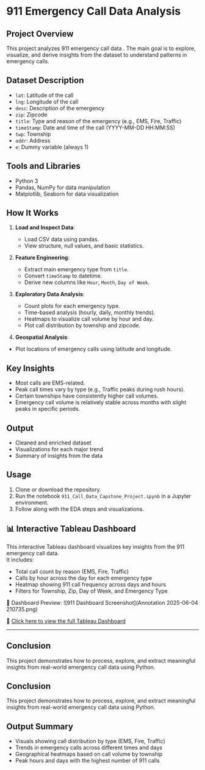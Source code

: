 
# 911 Emergency Call Data Analysis

## Project Overview
This project analyzes 911 emergency call data . The main goal is to explore, visualize, and derive insights from the dataset to understand patterns in emergency calls.

## Dataset Description
- `lat`: Latitude of the call
- `lng`: Longitude of the call
- `desc`: Description of the emergency
- `zip`: Zipcode
- `title`: Type and reason of the emergency (e.g., EMS, Fire, Traffic)
- `timeStamp`: Date and time of the call (YYYY-MM-DD HH:MM:SS)
- `twp`: Township
- `addr`: Address
- `e`: Dummy variable (always 1)

## Tools and Libraries
- Python 3
- Pandas, NumPy for data manipulation
- Matplotlib, Seaborn for data visualization

## How It Works
1. **Load and Inspect Data**:
   - Load CSV data using pandas.
   - View structure, null values, and basic statistics.

2. **Feature Engineering**:
   - Extract main emergency type from `title`.
   - Convert `timeStamp` to datetime.
   - Derive new columns like `Hour`, `Month`, `Day of Week`.

3. **Exploratory Data Analysis**:
   - Count plots for each emergency type.
   - Time-based analysis (hourly, daily, monthly trends).
   - Heatmaps to visualize call volume by hour and day.
   - Plot call distribution by township and zipcode.

4. **Geospatial Analysis**:
 - Plot locations of emergency calls using latitude and longitude.

##  Key Insights
- Most calls are EMS-related.
- Peak call times vary by type (e.g., Traffic peaks during rush hours).
- Certain townships have consistently higher call volumes.
- Emergency call volume is relatively stable across months with slight peaks in specific periods.

##  Output
- Cleaned and enriched dataset
- Visualizations for each major trend
- Summary of insights from the data

##  Usage
1. Clone or download the repository.
2. Run the notebook `911_Call_Data_Capstone_Project.ipynb` in a Jupyter environment.
3. Follow along with the EDA steps and visualizations.

## 📊 Interactive Tableau Dashboard

This interactive Tableau dashboard visualizes key insights from the 911 emergency call data.  
It includes:

- Total call count by reason (EMS, Fire, Traffic)
- Calls by hour across the day for each emergency type
- Heatmap showing 911 call frequency across days and hours
- Filters for Township, Zip, Day of Week, and Emergency Type

📸 Dashboard Preview:
![911 Dashboard Screenshot](Annotation 2025-06-04 210735.png)

🔗 [Click here to view the full Tableau Dashboard](https://public.tableau.com/app/profile/narsimha.reddy.akiti/viz/911EmergencyCallsDashboard/Dashboard1?publish=yes)

---

## Conclusion
This project demonstrates how to process, explore, and extract meaningful insights from real-world emergency call data using Python.


##  Conclusion
This project demonstrates how to process, explore, and extract meaningful insights from real-world emergency call data using Python.

## Output Summary
- Visuals showing call distribution by type (EMS, Fire, Traffic)
- Trends in emergency calls across different times and days
- Geographical heatmaps based on call volume by township
- Peak hours and days with the highest number of 911 calls
